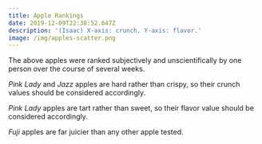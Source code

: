 ```yaml
---
title: Apple Rankings
date: 2019-12-09T22:38:52.647Z
description: '(Isaac) X-axis: crunch. Y-axis: flavor.'
image: /img/apples-scatter.png
---
```

The above apples were ranked subjectively and unscientifically by one person over the course of several weeks.

_Pink Lady_ and _Jazz_ apples are hard rather than crispy, so their crunch values should be considered accordingly.

_Pink Lady_ apples are tart rather than sweet, so their flavor value should be considered accordingly.

_Fuji_ apples are far juicier than any other apple tested.
